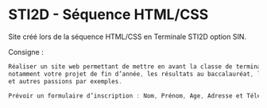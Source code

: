 # STI2D - Séquence HTML/CSS

Site créé lors de la séquence HTML/CSS en Terminale STI2D option SIN.

Consigne :
```js
Réaliser un site web permettant de mettre en avant la classe de terminale STI2D et
notamment votre projet de fin d’année, les résultats au baccalauréat, les poursuites des études
et autres passions par exemples.

Prévoir un formulaire d’inscription : Nom, Prénom, Age, Adresse et Téléphone
```

